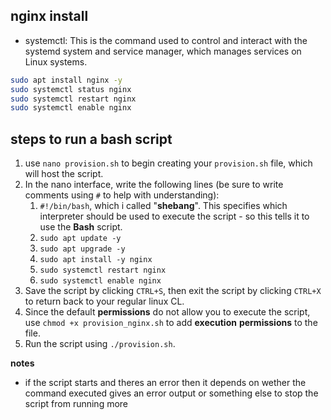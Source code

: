 ## nginx install

- systemctl: This is the command used to control and interact with the systemd system and service manager, which manages services on Linux systems.

```bash 
sudo apt install nginx -y
sudo systemctl status nginx
sudo systemctl restart nginx
sudo systemctl enable nginx
```

## steps to run a bash script
 
1. use `nano provision.sh` to begin creating your `provision.sh` file, which will host the script.
2. In the nano interface, write the following lines (be sure to write comments using `#` to help with understanding):
   1. `#!/bin/bash`, which i called "**shebang**". This specifies which interpreter should be used to execute the script - so this tells it to use the **Bash** script.
   2. `sudo apt update -y`
   3. `sudo apt upgrade -y`
   4. `sudo apt install -y nginx`
   5. `sudo systemctl restart nginx`
   6. `sudo systemctl enable nginx`
3. Save the script by clicking `CTRL+S`, then exit the script by clicking `CTRL+X` to return back to your regular linux CL.
4. Since the default **permissions** do not allow you to execute the script, use `chmod +x provision_nginx.sh` to add **execution** **permissions** to the file.
5. Run the script using `./provision.sh`.

**notes**
* if the script starts and theres an error then it depends on wether the command executed gives an error output or something else to stop the script from running more